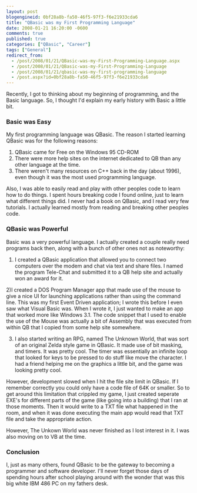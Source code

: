 ```yaml
---
layout: post
blogengineid: 0bf28a8b-fa50-46f5-97f3-f6e21933cda6
title: "QBasic was my First Programming Language"
date: 2008-01-21 16:20:00 -0600
comments: true
published: true
categories: ["QBasic", "Career"]
tags: ["General"]
redirect_from: 
  - /post/2008/01/21/QBasic-was-my-First-Programming-Language.aspx
  - /post/2008/01/21/QBasic-was-my-First-Programming-Language
  - /post/2008/01/21/qbasic-was-my-first-programming-language
  - /post.aspx?id=0bf28a8b-fa50-46f5-97f3-f6e21933cda6
---
```

<!-- more -->

Recently, I got to thinking about my beginning of programming, and the Basic language. So, I thought I'd explain my early history with Basic a little bit.
<H3>Basic was Easy</H3>

My first programming language was QBasic. The reason I started learning QBasic was for the following reasons:
<OL>
<LI>QBasic came for Free on the Windows 95 CD-ROM 
<LI>There were more help sites on the internet dedicated to QB than any other language at the time. 
<LI>There weren't many resources on C++ back in the day (about 1996), even though it was the most used programming language.</LI></OL>

Also, I was able to easily read and play with other peoples code to learn how to do things. I spent hours breaking code I found online, just to learn what different things did. I never had a book on QBasic, and I read very few tutorials. I actually learned mostly from reading and breaking other peoples code.
<H3>QBasic was Powerful</H3>

Basic was a very powerful language. I actually created a couple really need programs back then, along with a bunch of other ones not as noteworthy:

1) I created a QBasic application that allowed you to connect two computers over the modem and chat via text and share files. I named the program Tele-Chat and submitted it to a QB help site and actually won an award for it.

2)I created a DOS Program Manager app that made use of the mouse to give a nice UI for launching applications rather than using the command line. This was my first Event Driven application; I wrote this before I even saw what Visual Basic was. When I wrote it, I just wanted to make an app that worked more like Windows 3.1. The code snippet that I used to enable the use of the Mouse was actually a bit of Assembly that was executed from within QB that I copied from some help site somewhere.

3) I also started writing an RPG, named The Unknown World, that was sort of an original Zelda style game in QBasic. It made use of bit masking, and timers. It was pretty cool. The timer was essentially an infinite loop that looked for keys to be pressed to do stuff like move the character. I had a friend helping me on the graphics a little bit, and the game was looking pretty cool.

However, development slowed when I hit the file site limit in QBasic. If I remember correctly you could only have a code file of 64K or smaller. So to get around this limitation that crippled my game, I just created seperate EXE's for different parts of the game (like going into a building) that I ran at those moments. Then it would write to a TXT file what happened in the room, and when it was done executing the main app would read that TXT file and take the appropriate action.

However, The Unkown World was never finished as I lost interest in it. I was also moving on to VB at the time.
<H3>Conclusion</H3>

I, just as many others, found QBasic to be the gateway to becoming a programmer and software developer. I'll never forget those days of spending hours after school playing around with the wonder that was this big white IBM 486 PC on my fathers desk.
